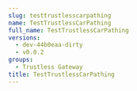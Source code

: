 ```yaml
---
slug: testtrustlesscarpathing
name: TestTrustlessCarPathing
full_name: TestTrustlessCarPathing
versions:
  - dev-44b0eaa-dirty
  - v0.0.2
groups:
  - Trustless Gateway
title: TestTrustlessCarPathing
---
```



